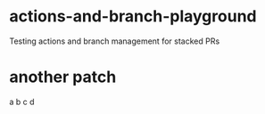 # actions-and-branch-playground
Testing actions and branch management for stacked PRs

# another patch
a b c d
